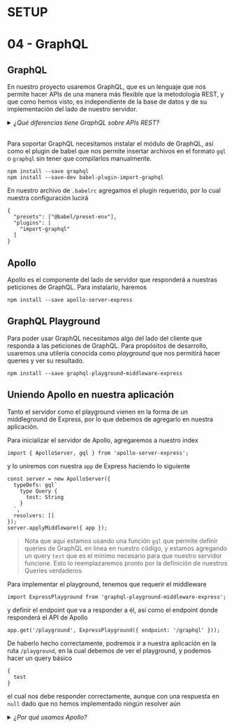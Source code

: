# SETUP
# 04 - GraphQL

## GraphQL

En nuestro proyecto usaremos GraphQL, que es un lenguaje que nos permite hacer APIs de una manera más flexible que la metodología REST, y que como hemos visto, es independiente de la base de datos y de su implementación del lado de nuestro servidor.

<details>
  <summary><i>¿Qué diferencias tiene GraphQL sobre APIs REST?</i></summary> 
  <br />
  GraphQL nació debido a la complejidad inherente de manejar modelos de datos complejos en aplicaciones web modernas, resolviendo problemas como la necesidad de múltiples peticiones, flexibilidad para soportar diversos clientes, y la separación de cómo definimos los datos vs cómo se consumen.
  <b>Referencia</b>: [Diferencias entre GrapQL y REST](https://blog.apollographql.com/graphql-vs-rest-5d425123e34b)
</details>
<br />

Para soportar GraphQL necesitamos instalar el módulo de GraphQL, así como el plugin de babel que nos permite insertar archivos en el formato `gql` o `graphql` sin tener que compilarlos manualmente.

```
npm install --save graphql
npm install --save-dev babel-plugin-import-graphql

```

En nuestro archivo de `.babelrc` agregamos el plugin requerido, por lo cual nuestra configuración lucirá

```
{
  "presets": ["@babel/preset-env"],
  "plugins": [
    "import-graphql"
  ]
}
```

## Apollo

Apollo es el componente del lado de servidor que responderá a nuestras peticiones de GraphQL. Para instalarlo, haremos

```
npm install --save apollo-server-express
```

## GraphQL Playground

Para poder usar GraphQL necesitamos algo del lado del cliente que responda a las peticiones de GraphQL. Para propósitos de desarrollo, usaremos una utilería conocida como _playground_ que nos permitirá hacer queries y ver su resultado.

```
npm install --save graphql-playground-middleware-express
```

## Uniendo Apollo en nuestra aplicación

Tanto el servidor como el playground vienen en la forma de un middleground de Express, por lo que debemos de agregarlo en nuestra aplicación.

Para inicializar el servidor de Apollo, agregaremos a nuestro index

```
import { ApolloServer, gql } from 'apollo-server-express';
```

y lo uniremos con nuestra `app` de Express haciendo lo siguiente

```
const server = new ApolloServer({
  typeDefs: gql`
    type Query {
      test: String
    }
  `,
  resolvers: []
});
server.applyMiddleware({ app });
```

> Nota que aquí estamos usando una función `gql` que permite definir queries de GraphQL en línea en nuestro código, y estamos agregando un query `test` que es el mínimo necesario para que nuestro servidor funcione. Esto lo reemplazaremos pronto por la definición de nuestros Queries verdaderos

Para implementar el playground, tenemos que requerir el middleware

```
import ExpressPlayground from 'graphql-playground-middleware-express';
```

y definir el endpoint que va a responder a él, así como el endpoint donde responderá el API de Apollo

```
app.get('/playground', ExpressPlayground({ endpoint: '/graphql' }));
```

De haberlo hecho correctamente, podremos ir a nuestra aplicación en la ruta `/playground`, en la cual debemos de ver el playground, y podemos hacer un query básico

```
{
  test
}
```

el cual nos debe responder correctamente, aunque con una respuesta en `null` dado que no hemos implementado ningún resolver aún

<details>
  <summary><i>¿Por qué usamos Apollo?</i></summary> 
  <br />
  En el mundo de GraphQL, así como del mundo del web development en general, existen muchas opciones, y cada librería tiene sus ventajas. Apollo es una de las librerías de GraphQL más utilizadas, tiene cientos de plugins y librerías open source, y es usada en producción por grandes empresas. Para saber más sobre esta librería visita esta [página comparativa](https://www.robinwieruch.de/why-apollo-advantages-disadvantages-alternatives).
</details>
<br />